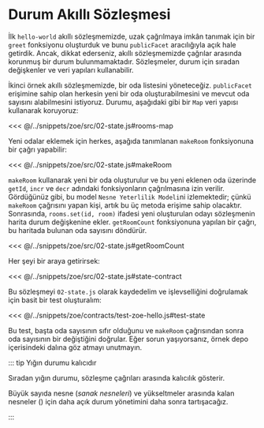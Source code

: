 # Durum Akıllı Sözleşmesi

İlk `hello-world` akıllı sözleşmemizde, uzak çağrılmaya imkân tanımak için bir `greet` fonksiyonu oluşturduk ve bunu `publicFacet` aracılığıyla açık hale getirdik. Ancak, dikkat ederseniz, akıllı sözleşmemizde çağrılar arasında korunmuş bir durum bulunmamaktadır. Sözleşmeler, durum için sıradan değişkenler ve veri yapıları kullanabilir.

İkinci örnek akıllı sözleşmemizde, bir oda listesini yöneteceğiz. `publicFacet` erişimine sahip olan herkesin yeni bir oda oluşturabilmesini ve mevcut oda sayısını alabilmesini istiyoruz. Durumu, aşağıdaki gibi bir `Map` veri yapısı kullanarak koruyoruz:

<<< @/../snippets/zoe/src/02-state.js#rooms-map

Yeni odalar eklemek için herkes, aşağıda tanımlanan `makeRoom` fonksiyonuna bir çağrı yapabilir:

<<< @/../snippets/zoe/src/02-state.js#makeRoom

`makeRoom` kullanarak yeni bir oda oluşturulur ve bu yeni eklenen oda üzerinde `getId`, `incr` ve `decr` adındaki fonksiyonların çağrılmasına izin verilir. Gördüğünüz gibi, bu model `Nesne Yeterlilik Modeli`ni izlemektedir; çünkü `makeRoom` çağrısını yapan kişi, artık bu üç metoda erişime sahip olacaktır. Sonrasında, `rooms.set(id, room)` ifadesi yeni oluşturulan odayı sözleşmenin harita durum değişkenine ekler. `getRoomCount` fonksiyonuna yapılan bir çağrı, bu haritada bulunan oda sayısını döndürür.

<<< @/../snippets/zoe/src/02-state.js#getRoomCount

Her şeyi bir araya getirirsek:

<<< @/../snippets/zoe/src/02-state.js#state-contract

Bu sözleşmeyi `02-state.js` olarak kaydedelim ve işlevselliğini doğrulamak için basit bir test oluşturalım:

<<< @/../snippets/zoe/contracts/test-zoe-hello.js#test-state

Bu test, başta oda sayısının sıfır olduğunu ve `makeRoom` çağrısından sonra oda sayısının bir değiştiğini doğrular. Eğer sorun yaşıyorsanız, örnek depo içerisindeki  dalına göz atmayı unutmayın.

::: tip Yığın durumu kalıcıdır

Sıradan yığın durumu, sözleşme çağrıları arasında kalıcılık gösterir.

Büyük sayıda nesne (_sanak nesneleri_) ve yükseltmeler arasında kalan nesneler () için daha açık durum yönetimini daha sonra tartışacağız.

:::